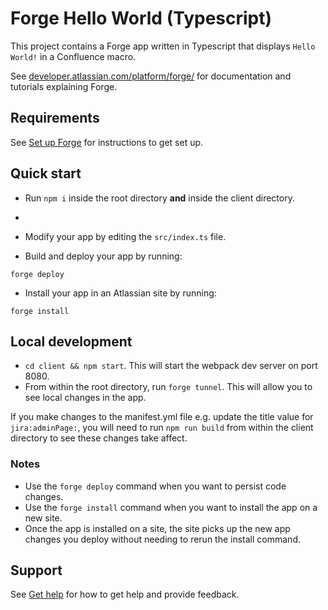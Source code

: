 # Forge Hello World (Typescript)

This project contains a Forge app written in Typescript that displays `Hello World!` in a Confluence macro.

See [developer.atlassian.com/platform/forge/](https://developer.atlassian.com/platform/forge) for documentation and tutorials explaining Forge.

## Requirements

See [Set up Forge](https://developer.atlassian.com/platform/forge/set-up-forge/) for instructions to get set up.

## Quick start

- Run `npm i` inside the root directory **and** inside the client directory.
-
- Modify your app by editing the `src/index.ts` file.

- Build and deploy your app by running:
```
forge deploy
```

- Install your app in an Atlassian site by running:
```
forge install
```

## Local development
- `cd client && npm start`. This will start the webpack dev server on port 8080.
- From within the root directory, run `forge tunnel`. This will allow you to see local changes in the app.

If you make changes to the manifest.yml file e.g. update the title value for `jira:adminPage:`, you will need to run `npm run build` from within the client directory to see these changes take affect.

### Notes
- Use the `forge deploy` command when you want to persist code changes.
- Use the `forge install` command when you want to install the app on a new site.
- Once the app is installed on a site, the site picks up the new app changes you deploy without needing to rerun the install command.

## Support

See [Get help](https://developer.atlassian.com/platform/forge/get-help/) for how to get help and provide feedback.
